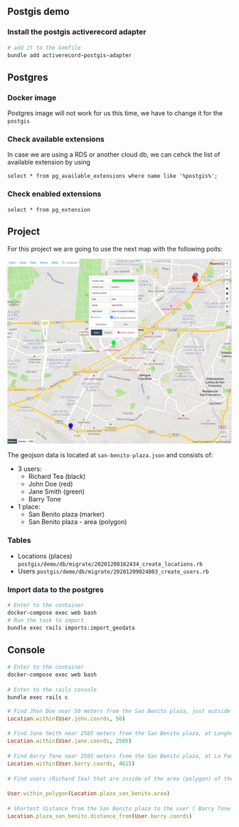 ## Postgis demo

### Install the postgis activerecord adapter

```ruby
# add it to the Gemfile
bundle add activerecord-postgis-adapter
```

## Postgres

### Docker image 

Postgres image will not work for us this time, we have to change it for the `postgis`

### Check available extensions

In case we are using a RDS or another cloud db, we can cehck the list of available extension by using

```
select * from pg_available_extensions where name like '%postgis%';
```

### Check enabled extensions

```
select * from pg_extension
```

## Project

For this project we are going to use the next map with the following poits:

![Map](./demo/map.png)

The geojson data is located at `san-benito-plaza.json` and consists of:

* 3 users:
  * Richard Tea (black)
  * John Doe (red)
  * Jane Smith (green)
  * Barry Tone
* 1 place:
  * San Benito plaza (marker)
  * San Benito plaza - area (polygon)


### Tables

* Locations (places) `postgis/demo/db/migrate/20201208162434_create_locations.rb`
* Users `postgis/demo/db/migrate/20201209024803_create_users.rb`


### Import data to the postgres

```bash
# Enter to the container 
docker-compose exec web bash
# Run the task to import
bundle exec rails imports:import_geodata 
```

## Console

```bash
# Enter to the container 
docker-compose exec web bash

# Enter to the rails console
bundle exec rails c
```

```ruby
# Find Jhon Doe near 50 meters from the San Benito plaza, just outside the plaza
Location.within(User.john.coords, 50)

# Find Jane Smith near 2505 meters from the San Benito plaza, at Longhorn restaurant
Location.within(User.jane.coords, 2505)

# Find Barry Tone near 2505 meters from the San Benito plaza, at La Pampa Argentina restaurant
Location.within(User.barry.coords, 4615)

# Find users (Richard Tea) that are inside of the area (polygon) of the San Benito plaza

User.within_polygon(Location.plaza_san_benito.area)

# Shortest distance from the San Benito plaza to the user ( Barry Tone - 4614.48848128 meters)
Location.plaza_san_benito.distance_from(User.barry.coords)

```